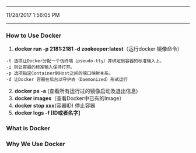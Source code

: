 ----------
11/28/2017 1:56:05 PM 

----------
### How to Use Docker ###
1. **docker run -p 2181:2181 -d zookeeper:latest**（运行docker 镜像命令）
```
-t 选项让Docker分配一个伪终端（pseudo-tty）并绑定到容器的标准输入上， 
-i 则让容器的标准输入保持打开。
-p 选项指定Container到Host之间的端口映射关系。
-d 让Docker 容器在后台以守护态（Daemonized）形式运行
```
2. **docker ps -a** (查看所有运行过的镜像启动及退出信息)
3. **docker images**（查看Docker中已有的Image） 
4. **docker stop xxx**(容器ID) 停止容器
5. **docker logs -f [ID或者名字]**
### What is Docker ###

### Why We Use Docker ###